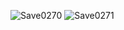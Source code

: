 ![Save0270](https://github.com/user-attachments/assets/67c3f4b0-26c9-4004-848b-e5910fc6f503)
![Save0271](https://github.com/user-attachments/assets/ea3adeb4-4e19-40d8-aa99-d1bc1f9e6e25)
